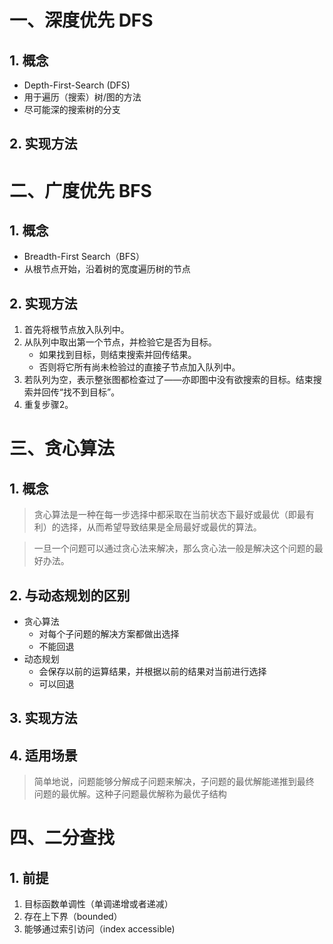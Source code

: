 # 一、深度优先 DFS
## 1. 概念
* Depth-First-Search (DFS)
* 用于遍历（搜索）树/图的方法
* 尽可能深的搜索树的分支

## 2. 实现方法


# 二、广度优先 BFS
## 1. 概念
* Breadth-First Search（BFS）
* 从根节点开始，沿着树的宽度遍历树的节点

## 2. 实现方法
1. 首先将根节点放入队列中。
2. 从队列中取出第一个节点，并检验它是否为目标。
	* 如果找到目标，则结束搜索并回传结果。
	* 否则将它所有尚未检验过的直接子节点加入队列中。
3. 若队列为空，表示整张图都检查过了——亦即图中没有欲搜索的目标。结束搜索并回传“找不到目标”。
4. 重复步骤2。

# 三、贪心算法
## 1. 概念
> 贪心算法是一种在每一步选择中都采取在当前状态下最好或最优（即最有
利）的选择，从而希望导致结果是全局最好或最优的算法。

> 一旦一个问题可以通过贪心法来解决，那么贪心法一般是解决这个问题的最
好办法。

## 2. 与动态规划的区别
* 贪心算法
	* 对每个子问题的解决方案都做出选择
	* 不能回退
* 动态规划
	* 会保存以前的运算结果，并根据以前的结果对当前进行选择
	* 可以回退

## 3. 实现方法

## 4. 适用场景
> 简单地说，问题能够分解成子问题来解决，子问题的最优解能递推到最终
问题的最优解。这种子问题最优解称为最优子结构

# 四、二分查找
## 1. 前提
1. 目标函数单调性（单调递增或者递减）
2. 存在上下界（bounded）
3. 能够通过索引访问（index accessible) 